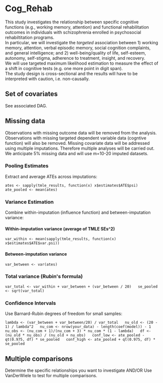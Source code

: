 # Cog_Rehab

This study investigates the relationship between specific cognitive functions (e.g., working memory, attention) and functional rehabilitation outcomes in individuals with schizophrenia enrolled in psychosocial rehabiltitation programs.  
In particular, we will investigate the _targeted_ association between 1) working memory, attention, verbal episodic memory, social cognition complaints, and general intelligence; and 2) well-being/quality of life, self-esteem, autonomy, self-stigma, adherence to treatment, insight, and recovery.  
We will use targeted maximum likelihood estimation to measure the effect of a shift in cognitive tests (e.g. one more point in digit span).  
The study design is cross-sectional and the results will have to be interpreted with caution, i.e. non-causally.

## Set of covariates
See associated DAG. 

## Missing data
Observations with missing outcome data will be removed from the analysis.
Observations with missing targeted dependent variable data (cogntive function) will also be removed. 
Missing covariate data will be addressed using multiple imputations. Therefore multiple analyses will be carried out. We anticipate 5% missing data and will use m=10-20 imputed datasets.

### Pooling Estimates
Extract and average ATEs across imputations:

`
ates <- sapply(tmle_results, function(x) x$estimates$ATE$psi)  
ate_pooled <- mean(ates)
`

### Variance Estimation
Combine within-imputation (influence function) and between-imputation variance:

#### Within-imputation variance (average of TMLE SEs^2)
`var_within <- mean(sapply(tmle_results, function(x) x$estimates$ATE$var.psi))`

#### Between-imputation variance
`var_between <- var(ates)`

### Total variance (Rubin's formula)
`var_total <- var_within + var_between + (var_between / 20)  
se_pooled <- sqrt(var_total)`

### Confidence Intervals
Use Barnard-Rubin degrees of freedom for small samples:

`
lambda <- (var_between + var_between/20) / var_total  
nu_old <- (20 - 1) / lambda^2  
nu_com <- nrow(your_data) - length(coef(model)) - 1  
nu_obs <- (nu_com + 1)/(nu_com + 3) * nu_com * (1 - lambda)  
df <- (nu_old * nu_obs) / (nu_old + nu_obs)  
conf_low <- ate_pooled - qt(0.975, df) * se_pooled  
conf_high <- ate_pooled + qt(0.975, df) * se_pooled
`

## Multiple comparisons
Determine the specific relationships you want to investigate AND/OR Use VanDerWiele to test for multiple comparisons.
